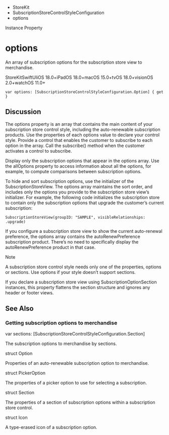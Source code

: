 

- StoreKit
- SubscriptionStoreControlStyleConfiguration
-  options 

Instance Property

# options

An array of subscription options for the subscription store view to merchandise.

StoreKitSwiftUIiOS 18.0+iPadOS 18.0+macOS 15.0+tvOS 18.0+visionOS 2.0+watchOS 11.0+

``` source
var options: [SubscriptionStoreControlStyleConfiguration.Option] { get }
```

## Discussion

The options property is an array that contains the main content of your subscription store control style, including the auto-renewable subscription products. Use the properties of each options value to declare your control style. Provide a control that enables the customer to subscribe to each option in the array. Call the subscribe() method when the customer activates a control to subscribe.

Display only the subscription options that appear in the options array. Use the allOptions property to access information about all the options, for example, to compute comparisons between subscription options.

To hide and sort subscription options, use the initializer of the SubscriptionStoreView. The options array maintains the sort order, and includes only the options you provide to the subscription store view’s initializer. For example, the following code initializes the subscription store to contain only the subscription options that upgrade the customer’s current subscription:

```
SubscriptionStoreView(groupID: "SAMPLE", visibleRelationships: .upgrade)
```

If you configure a subscription store view to show the current auto-renewal preference, the options array contains the autoRenewPreference subscription product. There’s no need to specifically display the autoRenewPreference product in that case.

Note

A subscription store control style needs only one of the properties, options or sections. Use options if your style doesn’t support sections.

If you declare a subscription store view using SubscriptionOptionSection instances, this property flattens the section structure and ignores any header or footer views.

## See Also

### Getting subscription options to merchandise

var sections: [SubscriptionStoreControlStyleConfiguration.Section]

The subscription options to merchandise by sections.

struct Option

Properties of an auto-renewable subscription option to merchandise.

struct PickerOption

The properties of a picker option to use for selecting a subscription.

struct Section

The properties of a section of subscription options within a subscription store control.

struct Icon

A type-erased icon of a subscription option.

